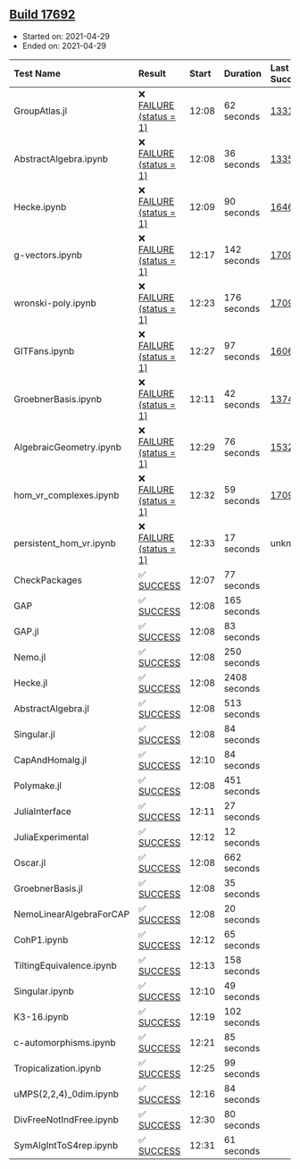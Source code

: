 ## [Build 17692](https://oscarci.mathematik.uni-kl.de/job/oscar/17692/)

* Started on: 2021-04-29
* Ended on: 2021-04-29

| Test Name    | Result | Start | Duration | Last Success | First Failure |
|:-------------|:-------|:------|:---------|:-------------|:--------------|
| GroupAtlas.jl | ❌ [FAILURE (status = 1)](https://oscarci.mathematik.uni-kl.de/job/oscar/17692/artifact/logs/build-17692/GroupAtlas.jl.log) | 12:08 | 62 seconds | [13311](https://oscarci.mathematik.uni-kl.de/job/oscar/13311/) | [13312](https://oscarci.mathematik.uni-kl.de/job/oscar/13312/) |
| AbstractAlgebra.ipynb | ❌ [FAILURE (status = 1)](https://oscarci.mathematik.uni-kl.de/job/oscar/17692/artifact/logs/build-17692/AbstractAlgebra.ipynb.log) | 12:08 | 36 seconds | [13355](https://oscarci.mathematik.uni-kl.de/job/oscar/13355/) | [13356](https://oscarci.mathematik.uni-kl.de/job/oscar/13356/) |
| Hecke.ipynb | ❌ [FAILURE (status = 1)](https://oscarci.mathematik.uni-kl.de/job/oscar/17692/artifact/logs/build-17692/Hecke.ipynb.log) | 12:09 | 90 seconds | [16463](https://oscarci.mathematik.uni-kl.de/job/oscar/16463/) | [16464](https://oscarci.mathematik.uni-kl.de/job/oscar/16464/) |
| g-vectors.ipynb | ❌ [FAILURE (status = 1)](https://oscarci.mathematik.uni-kl.de/job/oscar/17692/artifact/logs/build-17692/g-vectors.ipynb.log) | 12:17 | 142 seconds | [17099](https://oscarci.mathematik.uni-kl.de/job/oscar/17099/) | [17100](https://oscarci.mathematik.uni-kl.de/job/oscar/17100/) |
| wronski-poly.ipynb | ❌ [FAILURE (status = 1)](https://oscarci.mathematik.uni-kl.de/job/oscar/17692/artifact/logs/build-17692/wronski-poly.ipynb.log) | 12:23 | 176 seconds | [17098](https://oscarci.mathematik.uni-kl.de/job/oscar/17098/) | [17099](https://oscarci.mathematik.uni-kl.de/job/oscar/17099/) |
| GITFans.ipynb | ❌ [FAILURE (status = 1)](https://oscarci.mathematik.uni-kl.de/job/oscar/17692/artifact/logs/build-17692/GITFans.ipynb.log) | 12:27 | 97 seconds | [16068](https://oscarci.mathematik.uni-kl.de/job/oscar/16068/) | [16069](https://oscarci.mathematik.uni-kl.de/job/oscar/16069/) |
| GroebnerBasis.ipynb | ❌ [FAILURE (status = 1)](https://oscarci.mathematik.uni-kl.de/job/oscar/17692/artifact/logs/build-17692/GroebnerBasis.ipynb.log) | 12:11 | 42 seconds | [13748](https://oscarci.mathematik.uni-kl.de/job/oscar/13748/) | [13749](https://oscarci.mathematik.uni-kl.de/job/oscar/13749/) |
| AlgebraicGeometry.ipynb | ❌ [FAILURE (status = 1)](https://oscarci.mathematik.uni-kl.de/job/oscar/17692/artifact/logs/build-17692/AlgebraicGeometry.ipynb.log) | 12:29 | 76 seconds | [15322](https://oscarci.mathematik.uni-kl.de/job/oscar/15322/) | [15323](https://oscarci.mathematik.uni-kl.de/job/oscar/15323/) |
| hom_vr_complexes.ipynb | ❌ [FAILURE (status = 1)](https://oscarci.mathematik.uni-kl.de/job/oscar/17692/artifact/logs/build-17692/hom_vr_complexes.ipynb.log) | 12:32 | 59 seconds | [17099](https://oscarci.mathematik.uni-kl.de/job/oscar/17099/) | [17100](https://oscarci.mathematik.uni-kl.de/job/oscar/17100/) |
| persistent_hom_vr.ipynb | ❌ [FAILURE (status = 1)](https://oscarci.mathematik.uni-kl.de/job/oscar/17692/artifact/logs/build-17692/persistent_hom_vr.ipynb.log) | 12:33 | 17 seconds | unknown | unknown |
| CheckPackages | ✅ [SUCCESS](https://oscarci.mathematik.uni-kl.de/job/oscar/17692/artifact/logs/build-17692/CheckPackages.log) | 12:07 | 77 seconds |  |  |
| GAP | ✅ [SUCCESS](https://oscarci.mathematik.uni-kl.de/job/oscar/17692/artifact/logs/build-17692/GAP.log) | 12:08 | 165 seconds |  |  |
| GAP.jl | ✅ [SUCCESS](https://oscarci.mathematik.uni-kl.de/job/oscar/17692/artifact/logs/build-17692/GAP.jl.log) | 12:08 | 83 seconds |  |  |
| Nemo.jl | ✅ [SUCCESS](https://oscarci.mathematik.uni-kl.de/job/oscar/17692/artifact/logs/build-17692/Nemo.jl.log) | 12:08 | 250 seconds |  |  |
| Hecke.jl | ✅ [SUCCESS](https://oscarci.mathematik.uni-kl.de/job/oscar/17692/artifact/logs/build-17692/Hecke.jl.log) | 12:08 | 2408 seconds |  |  |
| AbstractAlgebra.jl | ✅ [SUCCESS](https://oscarci.mathematik.uni-kl.de/job/oscar/17692/artifact/logs/build-17692/AbstractAlgebra.jl.log) | 12:08 | 513 seconds |  |  |
| Singular.jl | ✅ [SUCCESS](https://oscarci.mathematik.uni-kl.de/job/oscar/17692/artifact/logs/build-17692/Singular.jl.log) | 12:08 | 84 seconds |  |  |
| CapAndHomalg.jl | ✅ [SUCCESS](https://oscarci.mathematik.uni-kl.de/job/oscar/17692/artifact/logs/build-17692/CapAndHomalg.jl.log) | 12:10 | 84 seconds |  |  |
| Polymake.jl | ✅ [SUCCESS](https://oscarci.mathematik.uni-kl.de/job/oscar/17692/artifact/logs/build-17692/Polymake.jl.log) | 12:08 | 451 seconds |  |  |
| JuliaInterface | ✅ [SUCCESS](https://oscarci.mathematik.uni-kl.de/job/oscar/17692/artifact/logs/build-17692/JuliaInterface.log) | 12:11 | 27 seconds |  |  |
| JuliaExperimental | ✅ [SUCCESS](https://oscarci.mathematik.uni-kl.de/job/oscar/17692/artifact/logs/build-17692/JuliaExperimental.log) | 12:12 | 12 seconds |  |  |
| Oscar.jl | ✅ [SUCCESS](https://oscarci.mathematik.uni-kl.de/job/oscar/17692/artifact/logs/build-17692/Oscar.jl.log) | 12:08 | 662 seconds |  |  |
| GroebnerBasis.jl | ✅ [SUCCESS](https://oscarci.mathematik.uni-kl.de/job/oscar/17692/artifact/logs/build-17692/GroebnerBasis.jl.log) | 12:08 | 35 seconds |  |  |
| NemoLinearAlgebraForCAP | ✅ [SUCCESS](https://oscarci.mathematik.uni-kl.de/job/oscar/17692/artifact/logs/build-17692/NemoLinearAlgebraForCAP.log) | 12:08 | 20 seconds |  |  |
| CohP1.ipynb | ✅ [SUCCESS](https://oscarci.mathematik.uni-kl.de/job/oscar/17692/artifact/logs/build-17692/CohP1.ipynb.log) | 12:12 | 65 seconds |  |  |
| TiltingEquivalence.ipynb | ✅ [SUCCESS](https://oscarci.mathematik.uni-kl.de/job/oscar/17692/artifact/logs/build-17692/TiltingEquivalence.ipynb.log) | 12:13 | 158 seconds |  |  |
| Singular.ipynb | ✅ [SUCCESS](https://oscarci.mathematik.uni-kl.de/job/oscar/17692/artifact/logs/build-17692/Singular.ipynb.log) | 12:10 | 49 seconds |  |  |
| K3-16.ipynb | ✅ [SUCCESS](https://oscarci.mathematik.uni-kl.de/job/oscar/17692/artifact/logs/build-17692/K3-16.ipynb.log) | 12:19 | 102 seconds |  |  |
| c-automorphisms.ipynb | ✅ [SUCCESS](https://oscarci.mathematik.uni-kl.de/job/oscar/17692/artifact/logs/build-17692/c-automorphisms.ipynb.log) | 12:21 | 85 seconds |  |  |
| Tropicalization.ipynb | ✅ [SUCCESS](https://oscarci.mathematik.uni-kl.de/job/oscar/17692/artifact/logs/build-17692/Tropicalization.ipynb.log) | 12:25 | 99 seconds |  |  |
| uMPS(2,2,4)_0dim.ipynb | ✅ [SUCCESS](https://oscarci.mathematik.uni-kl.de/job/oscar/17692/artifact/logs/build-17692/uMPS-2-2-4-_0dim.ipynb.log) | 12:16 | 84 seconds |  |  |
| DivFreeNotIndFree.ipynb | ✅ [SUCCESS](https://oscarci.mathematik.uni-kl.de/job/oscar/17692/artifact/logs/build-17692/DivFreeNotIndFree.ipynb.log) | 12:30 | 80 seconds |  |  |
| SymAlgIntToS4rep.ipynb | ✅ [SUCCESS](https://oscarci.mathematik.uni-kl.de/job/oscar/17692/artifact/logs/build-17692/SymAlgIntToS4rep.ipynb.log) | 12:31 | 61 seconds |  |  |
